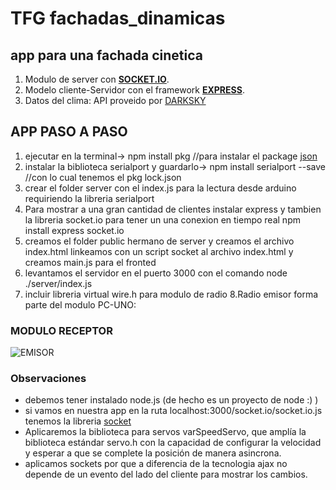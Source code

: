# TFG fachadas_dinamicas
##  app para una fachada cinetica
1. Modulo de server con [**SOCKET.IO**](https://socket.io).
1. Modelo cliente-Servidor con el framework [**EXPRESS**](http://expressjs.com/).
1. Datos del clima:   API  proveido por [DARKSKY](https://darksky.net)
## APP PASO A PASO

1. ejecutar en la terminal-> npm install pkg //para instalar el package [json](https://www.json.org/)
2. instalar la biblioteca serialport  y guardarlo-> npm install serialport --save //con lo cual tenemos el pkg lock.json
3. crear el folder server con el index.js para la lectura desde arduino requiriendo la libreria serialport
4. Para mostrar a una gran cantidad de clientes instalar express y tambien la libreria socket.io para tener un
una conexion en tiempo real npm install express socket.io
5. creamos el folder public hermano de server y creamos el archivo index.html
linkeamos con un script socket al archivo index.html y creamos main.js para el fronted
6. levantamos el servidor en el puerto 3000 con el comando node ./server/index.js
7. incluir libreria virtual wire.h para modulo de radio
8.Radio emisor forma parte del modulo PC-UNO:

  ### **MODULO RECEPTOR**
![EMISOR](http://www.tecnosurf.com/TFG/img/conexion_RF_serial.JPG)

### Observaciones
* debemos tener instalado node.js  (de hecho es un proyecto de node :) )
* si vamos en nuestra app en la ruta localhost:3000/socket.io/socket.io.js tenemos la libreria [socket](https://socket.io)
* Aplicaremos la biblioteca para servos varSpeedServo, que amplía la biblioteca estándar servo.h con la capacidad de configurar la velocidad y esperar a que se complete la posición de manera asincrona.
* aplicamos sockets por que a diferencia de la tecnologia ajax no depende de un evento del lado del cliente 
para mostrar los cambios.

